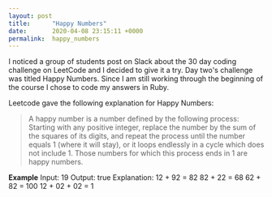 ```yaml
---
layout: post
title:      "Happy Numbers"
date:       2020-04-08 23:15:11 +0000
permalink:  happy_numbers
---
```



I noticed a group of students post on Slack about the 30 day coding challenge on LeetCode and I decided to give it a try. Day two's challenge was titled Happy Numbers. Since I am still working through the beginning of the course I chose to code my answers in Ruby. 

Leetcode gave the following explanation for Happy Numbers: 

> A happy number is a number defined by the following process: Starting with any positive integer, replace the number by the sum of the squares of its digits, and repeat the process until the number equals 1 (where it will stay), or it loops endlessly in a cycle which does not include 1. Those numbers for which this process ends in 1 are happy numbers.

**Example**
Input: 19
Output: true
Explanation: 
12 + 92 = 82
82 + 22 = 68
62 + 82 = 100
12 + 02 + 02 = 1





